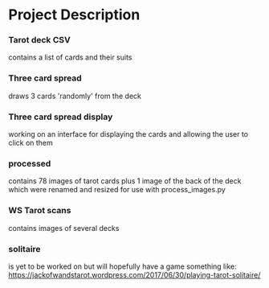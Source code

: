 # Project Description

### Tarot deck CSV 
contains a list of cards and their suits

### Three card spread 
draws 3 cards 'randomly' from the deck

### Three card spread display
working on an interface for displaying the cards and allowing the user to click on them

### processed 
contains 78 images of tarot cards plus 1 image of the back of the deck which were renamed and resized for use with process_images.py

### WS Tarot scans 
contains images of several decks

### solitaire 
is yet to be worked on but will hopefully have a game something like:
https://jackofwandstarot.wordpress.com/2017/06/30/playing-tarot-solitaire/